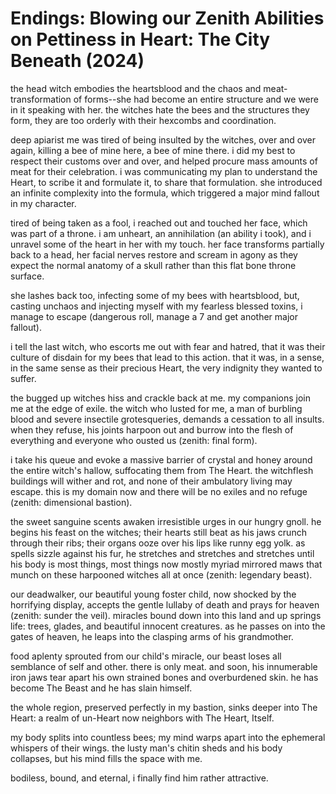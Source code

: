 # Endings: Blowing our Zenith Abilities on Pettiness in Heart: The City Beneath (2024)

the head witch embodies the heartsblood and the chaos and meat-transformation of forms--she had become an entire structure and we were in it speaking with her. the witches hate the bees and the structures they form, they are too orderly with their hexcombs and coordination.

deep apiarist me was tired of being insulted by the witches, over and over again, killing a bee of mine here, a bee of mine there. i did my best to respect their customs over and over, and helped procure mass amounts of meat for their celebration. i was communicating my plan to understand the Heart, to scribe it and formulate it, to share that formulation. she introduced an infinite complexity into the formula, which triggered a major mind fallout in my character.

tired of being taken as a fool, i reached out and touched her face, which was part of a throne. i am unheart, an annihilation (an ability i took), and i unravel some of the heart in her with my touch. her face transforms partially back to a head, her facial nerves restore and scream in agony as they expect the normal anatomy of a skull rather than this flat bone throne surface.

she lashes back too, infecting some of my bees with heartsblood, but, casting unchaos and injecting myself with my fearless blessed toxins, i manage to escape (dangerous roll, manage a 7 and get another major fallout).

i tell the last witch, who escorts me out with fear and hatred, that it was their culture of disdain for my bees that lead to this action. that it was, in a sense, in the same sense as their precious Heart, the very indignity they wanted to suffer.

the bugged up witches hiss and crackle back at me. my companions join me at the edge of exile. the witch who lusted for me, a man of burbling blood and severe insectile grotesqueries, demands a cessation to all insults. when they refuse, his joints harpoon out and burrow into the flesh of everything and everyone who ousted us (zenith: final form).

i take his queue and evoke a massive barrier of crystal and honey around the entire witch's hallow, suffocating them from The Heart. the witchflesh buildings will wither and rot, and none of their ambulatory living may escape. this is my domain now and there will be no exiles and no refuge (zenith: dimensional bastion).

the sweet sanguine scents awaken irresistible urges in our hungry gnoll. he begins his feast on the witches; their hearts still beat as his jaws crunch through their ribs; their organs ooze over his lips like runny egg yolk. as spells sizzle against his fur, he stretches and stretches and stretches until his body is most things, most things now mostly myriad mirrored maws that munch on these harpooned witches all at once (zenith: legendary beast).

our deadwalker, our beautiful young foster child, now shocked by the horrifying display, accepts the gentle lullaby of death and prays for heaven (zenith: sunder the veil). miracles bound down into this land and up springs life: trees, glades, and beautiful innocent creatures. as he passes on into the gates of heaven, he leaps into the clasping arms of his grandmother.

food aplenty sprouted from our child's miracle, our beast loses all semblance of self and other. there is only meat. and soon, his innumerable iron jaws tear apart his own strained bones and overburdened skin. he has become The Beast and he has slain himself.

the whole region, preserved perfectly in my bastion, sinks deeper into The Heart: a realm of un-Heart now neighbors with The Heart, Itself.

my body splits into countless bees; my mind warps apart into the ephemeral whispers of their wings. the lusty man's chitin sheds and his body collapses, but his mind fills the space with me.

bodiless, bound, and eternal, i finally find him rather attractive.
